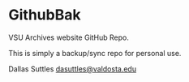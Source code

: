 # GithubBak
VSU Archives website GitHub Repo. 

This is simply a backup/sync repo for personal use. 

Dallas Suttles
dasuttles@valdosta.edu
